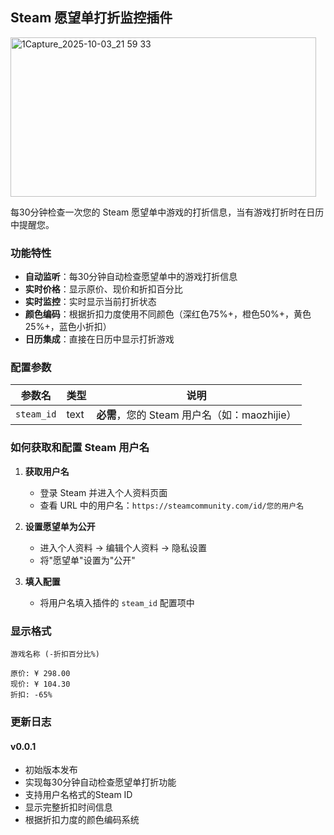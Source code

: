 ## Steam 愿望单打折监控插件

<img width="489" height="255" alt="1Capture_2025-10-03_21 59 33" src="https://github.com/user-attachments/assets/756f4b89-b847-41b3-9a34-1310266beccc" />

每30分钟检查一次您的 Steam 愿望单中游戏的打折信息，当有游戏打折时在日历中提醒您。

### 功能特性

- **自动监听**：每30分钟自动检查愿望单中的游戏打折信息
- **实时价格**：显示原价、现价和折扣百分比
- **实时监控**：实时显示当前打折状态
- **颜色编码**：根据折扣力度使用不同颜色（深红色75%+，橙色50%+，黄色25%+，蓝色小折扣）
- **日历集成**：直接在日历中显示打折游戏

### 配置参数

| 参数名 | 类型 | 说明 |
|--------|------|------|
| `steam_id` | text | **必需**，您的 Steam 用户名（如：maozhijie） |

### 如何获取和配置 Steam 用户名

1. **获取用户名**
   - 登录 Steam 并进入个人资料页面
   - 查看 URL 中的用户名：`https://steamcommunity.com/id/您的用户名`

2. **设置愿望单为公开**
   - 进入个人资料 → 编辑个人资料 → 隐私设置
   - 将"愿望单"设置为"公开"

3. **填入配置**
   - 将用户名填入插件的 `steam_id` 配置项中

### 显示格式

```
游戏名称 (-折扣百分比%)

原价: ¥ 298.00
现价: ¥ 104.30
折扣: -65%
```

### 更新日志

#### v0.0.1

- 初始版本发布
- 实现每30分钟自动检查愿望单打折功能
- 支持用户名格式的Steam ID
- 显示完整折扣时间信息
- 根据折扣力度的颜色编码系统
